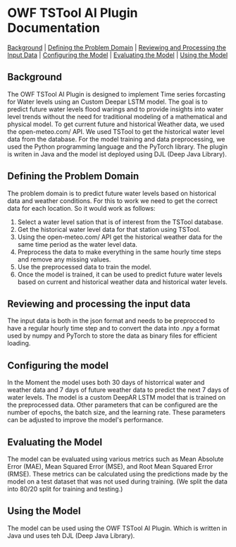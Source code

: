 # OWF TSTool AI Plugin Documentation

[Background](#background) | [Defining the Problem Domain](#defining-the-problem-domain) | [Reviewing and Processing the Input Data](#reviewing-and-processing-the-input-data) | [Configuring the Model](#configuring-the-model) | [Evaluating the Model](#evaluating-the-model) | [Using the Model](#using-the-model)

## Background
The OWF TSTool AI Plugin is designed to implement Time series forcasting for Water levels using an Custom Deepar LSTM model. 
The goal is to predict future water levels flood warings and to provide insights into water level trends without the need for traditional modeling of a mathematical and physical model.
To get current future and historical Weather data, we used the open-meteo.com/ API.
We used TSTool to get the historical water level data from the database.
For the model training and data preprocessing, we used the Python programming language and the PyTorch library.
The plugin is writen in Java and the model ist deployed using DJL (Deep Java Library).

## Defining the Problem Domain
The problem domain is to predict future water levels based on historical data and weather conditions. For this to work we need to get the correct data for each location. So it would work as follows:
1. Select a water level sation that is of interest from the TSTool database.
2. Get the historical water level data for that station using TSTool.
3. Using the open-meteo.com/ API get the historical weather data for the same time period as the water level data.
4. Preprocess the data to make everything in the same hourly time steps and remove any missing values.
5. Use the preprocessed data to train the model.
6. Once the model is trained, it can be used to predict future water levels based on current and historical weather data and historical water levels.

## Reviewing and processing the input data
The input data is both in the json format and needs to be preprocced to have a regular hourly time step and to convert the data into .npy a format used by numpy and PyTorch to store the data as binary files for efficient loading.
## Configuring the model
In the Moment the model uses both 30 days of historrical water and weather data and 7 days of future weather data to predict the next 7 days of water levels. The model is a custom DeepAR LSTM model that is trained on the preprocessed data.
Other parameters that can be configured are the number of epochs, the batch size, and the learning rate. These parameters can be adjusted to improve the model's performance.
## Evaluating the Model
The model can be evaluated using various metrics such as Mean Absolute Error (MAE), Mean Squared Error (MSE), and Root Mean Squared Error (RMSE). These metrics can be calculated using the predictions made by the model on a test dataset that was not used during training. (We split the data into 80/20 split for training and testing.)
## Using the Model
The model can be used using the OWF TSTool AI Plugin. Which is written in Java und uses teh DJL (Deep Java Library).
